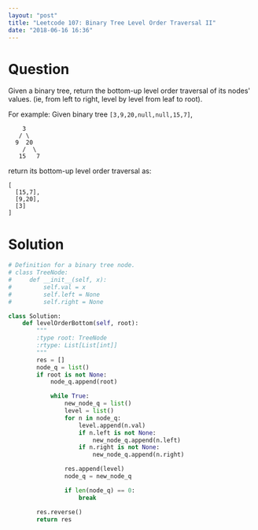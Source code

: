 ```yaml
---
layout: "post"
title: "Leetcode 107: Binary Tree Level Order Traversal II"
date: "2018-06-16 16:36"
---
```


# Question
Given a binary tree, return the bottom-up level order traversal of its nodes' values. (ie, from left to right, level by level from leaf to root).

For example:
Given binary tree `[3,9,20,null,null,15,7]`,

```
    3
   / \
  9  20
    /  \
   15   7
```

return its bottom-up level order traversal as:

```
[
  [15,7],
  [9,20],
  [3]
]
```

# Solution
```python
# Definition for a binary tree node.
# class TreeNode:
#     def __init__(self, x):
#         self.val = x
#         self.left = None
#         self.right = None

class Solution:
    def levelOrderBottom(self, root):
        """
        :type root: TreeNode
        :rtype: List[List[int]]
        """
        res = []
        node_q = list()
        if root is not None:
            node_q.append(root)

            while True:
                new_node_q = list()
                level = list()
                for n in node_q:
                    level.append(n.val)
                    if n.left is not None:
                        new_node_q.append(n.left)
                    if n.right is not None:
                        new_node_q.append(n.right)

                res.append(level)
                node_q = new_node_q

                if len(node_q) == 0:
                    break

        res.reverse()
        return res
```
